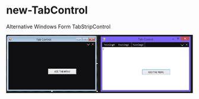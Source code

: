 # new-TabControl
Alternative Windows Form TabStripControl

![Windows Form TabStripControl](https://raw.githubusercontent.com/MSAlih1/new-TabControl/master/tabmenu1.png)